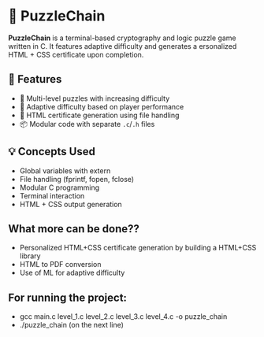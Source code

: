 
# 🧩 PuzzleChain

**PuzzleChain** is a terminal-based cryptography and logic puzzle game written in C. It features adaptive difficulty and generates a ersonalized HTML + CSS certificate upon completion.

## 🔧 Features
- 🔐 Multi-level puzzles with increasing difficulty
- 🎯 Adaptive difficulty based on player performance
- 📝 HTML certificate generation using file handling
- 📦 Modular code with separate `.c`/`.h` files

## 💡 Concepts Used
- Global variables with extern
- File handling (fprintf, fopen, fclose)
- Modular C programming
- Terminal interaction
- HTML + CSS output generation

## What more can be done??
- Personalized HTML+CSS certificate generation by building a HTML+CSS library
- HTML to PDF conversion
- Use of ML for adaptive difficulty

## For running the project:
- gcc main.c level_1.c level_2.c level_3.c level_4.c -o puzzle_chain 
- ./puzzle_chain (on the next line)
